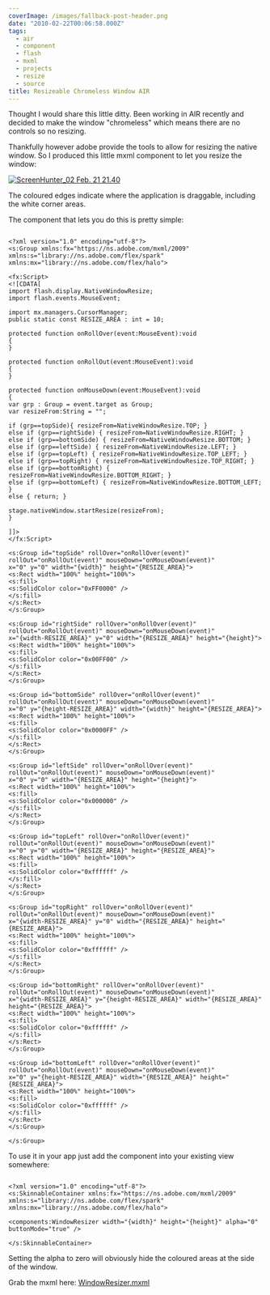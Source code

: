 ```yaml
---
coverImage: /images/fallback-post-header.png
date: "2010-02-22T00:06:58.000Z"
tags:
  - air
  - component
  - flash
  - mxml
  - projects
  - resize
  - source
title: Resizeable Chromeless Window AIR
---
```


Thought I would share this little ditty. Been working in AIR recently and decided to make the window "chromeless" which means there are no controls so no resizing.

Thankfully however adobe provide the tools to allow for resizing the native window. So I produced this little mxml component to let you resize the window:

<!-- more -->

[![](/wp-content/uploads/2010/02/ScreenHunter_02-Feb.-21-21.40.gif "ScreenHunter_02 Feb. 21 21.40")](/wp-content/uploads/2010/02/ScreenHunter_02-Feb.-21-21.40.gif)

The coloured edges indicate where the application is draggable, including the white corner areas.

The component that lets you do this is pretty simple:

```

<?xml version="1.0" encoding="utf-8"?>
<s:Group xmlns:fx="https://ns.adobe.com/mxml/2009"
xmlns:s="library://ns.adobe.com/flex/spark"
xmlns:mx="library://ns.adobe.com/flex/halo">

<fx:Script>
<![CDATA[
import flash.display.NativeWindowResize;
import flash.events.MouseEvent;

import mx.managers.CursorManager;
public static const RESIZE_AREA : int = 10;

protected function onRollOver(event:MouseEvent):void
{
}

protected function onRollOut(event:MouseEvent):void
{
}

protected function onMouseDown(event:MouseEvent):void
{
var grp : Group = event.target as Group;
var resizeFrom:String = "";

if (grp==topSide){ resizeFrom=NativeWindowResize.TOP; }
else if (grp==rightSide) { resizeFrom=NativeWindowResize.RIGHT; }
else if (grp==bottomSide) { resizeFrom=NativeWindowResize.BOTTOM; }
else if (grp==leftSide) { resizeFrom=NativeWindowResize.LEFT; }
else if (grp==topLeft) { resizeFrom=NativeWindowResize.TOP_LEFT; }
else if (grp==topRight) { resizeFrom=NativeWindowResize.TOP_RIGHT; }
else if (grp==bottomRight) { resizeFrom=NativeWindowResize.BOTTOM_RIGHT; }
else if (grp==bottomLeft) { resizeFrom=NativeWindowResize.BOTTOM_LEFT; }
else { return; }

stage.nativeWindow.startResize(resizeFrom);
}

]]>
</fx:Script>

<s:Group id="topSide" rollOver="onRollOver(event)" rollOut="onRollOut(event)" mouseDown="onMouseDown(event)"
x="0" y="0" width="{width}" height="{RESIZE_AREA}">
<s:Rect width="100%" height="100%">
<s:fill>
<s:SolidColor color="0xFF0000" />
</s:fill>
</s:Rect>
</s:Group>

<s:Group id="rightSide" rollOver="onRollOver(event)" rollOut="onRollOut(event)" mouseDown="onMouseDown(event)"
x="{width-RESIZE_AREA}" y="0" width="{RESIZE_AREA}" height="{height}">
<s:Rect width="100%" height="100%">
<s:fill>
<s:SolidColor color="0x00FF00" />
</s:fill>
</s:Rect>
</s:Group>

<s:Group id="bottomSide" rollOver="onRollOver(event)" rollOut="onRollOut(event)" mouseDown="onMouseDown(event)"
x="0" y="{height-RESIZE_AREA}" width="{width}" height="{RESIZE_AREA}">
<s:Rect width="100%" height="100%">
<s:fill>
<s:SolidColor color="0x0000FF" />
</s:fill>
</s:Rect>
</s:Group>

<s:Group id="leftSide" rollOver="onRollOver(event)" rollOut="onRollOut(event)" mouseDown="onMouseDown(event)"
x="0" y="0" width="{RESIZE_AREA}" height="{height}">
<s:Rect width="100%" height="100%">
<s:fill>
<s:SolidColor color="0x000000" />
</s:fill>
</s:Rect>
</s:Group>

<s:Group id="topLeft" rollOver="onRollOver(event)" rollOut="onRollOut(event)" mouseDown="onMouseDown(event)"
x="0" y="0" width="{RESIZE_AREA}" height="{RESIZE_AREA}">
<s:Rect width="100%" height="100%">
<s:fill>
<s:SolidColor color="0xffffff" />
</s:fill>
</s:Rect>
</s:Group>

<s:Group id="topRight" rollOver="onRollOver(event)" rollOut="onRollOut(event)" mouseDown="onMouseDown(event)"
x="{width-RESIZE_AREA}" y="0" width="{RESIZE_AREA}" height="{RESIZE_AREA}">
<s:Rect width="100%" height="100%">
<s:fill>
<s:SolidColor color="0xffffff" />
</s:fill>
</s:Rect>
</s:Group>

<s:Group id="bottomRight" rollOver="onRollOver(event)" rollOut="onRollOut(event)" mouseDown="onMouseDown(event)"
x="{width-RESIZE_AREA}" y="{height-RESIZE_AREA}" width="{RESIZE_AREA}" height="{RESIZE_AREA}">
<s:Rect width="100%" height="100%">
<s:fill>
<s:SolidColor color="0xffffff" />
</s:fill>
</s:Rect>
</s:Group>

<s:Group id="bottomLeft" rollOver="onRollOver(event)" rollOut="onRollOut(event)" mouseDown="onMouseDown(event)"
x="0" y="{height-RESIZE_AREA}" width="{RESIZE_AREA}" height="{RESIZE_AREA}">
<s:Rect width="100%" height="100%">
<s:fill>
<s:SolidColor color="0xffffff" />
</s:fill>
</s:Rect>
</s:Group>

</s:Group>

```

To use it in your app just add the component into your existing view somewhere:

```

<?xml version="1.0" encoding="utf-8"?>
<s:SkinnableContainer xmlns:fx="https://ns.adobe.com/mxml/2009" xmlns:s="library://ns.adobe.com/flex/spark" xmlns:mx="library://ns.adobe.com/flex/halo">

<components:WindowResizer width="{width}" height="{height}" alpha="0" buttonMode="true" />

</s:SkinnableContainer>

```

Setting the alpha to zero will obviously hide the coloured areas at the side of the window.

Grab the mxml here: [WindowResizer.mxml](https://www.mikecann.co.uk/Files/WindowResizer.mxml)
